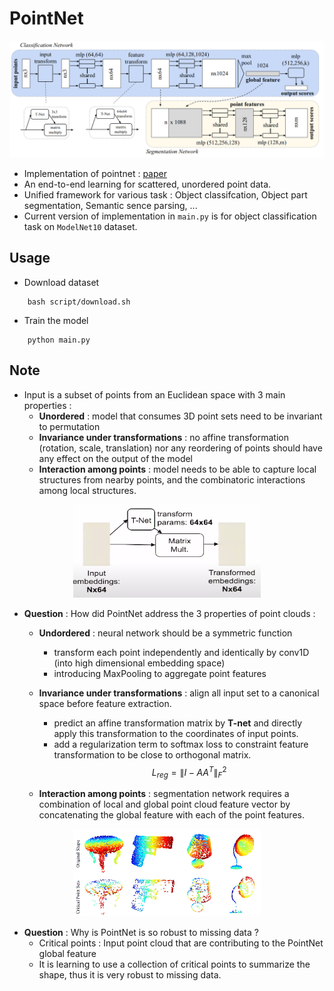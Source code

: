 
# PointNet 

<img src="../../img/pointnet.png" width="700">

- Implementation of pointnet : [paper](https://arxiv.org/pdf/1612.00593.pdf)
- An end-to-end learning for scattered, unordered point data. 
- Unified framework for various task : Object classifcation, Object part segmentation,  Semantic sence parsing, ...
- Current version of implementation in `main.py` is for object classification task on `ModelNet10` dataset. 

## Usage
- Download dataset
```
    bash script/download.sh
```
- Train the model
```
    python main.py
```

## Note
- Input is a subset of points from an Euclidean space with 3 main properties : 
    - **Unordered** : model that consumes 3D point sets need to be invariant to permutation
    - **Invariance under transformations** : no affine transformation (rotation, scale, translation) nor any reordering of points should have any effect on the output of the model
    - **Interaction among points** : model needs to be able to capture local structures from nearby points, and the combinatoric interactions among local structures.

<p align="center">
<img src="../../img/Tnet.png" width="300">
</p>

- __**Question**__ : How did PointNet address the 3 properties of point clouds : 
    - **Undordered** : neural network should be a symmetric function
        - transform each point independently and identically by conv1D (into high dimensional embedding space)
        - introducing MaxPooling to aggregate point features


    -  **Invariance under transformations** : align all input set to a canonical space before feature extraction. 
        - predict an affine transformation matrix by **T-net** and directly apply this transformation to the coordinates of input points.
        - add a regularization term to softmax loss to constraint feature transformation to be close to orthogonal matrix. 
            $$L_{reg} = \|I - AA^T\|^2_F$$
    - **Interaction among points** : segmentation network requires a combination of local and global point cloud feature vector by concatenating the global feature with each of the point features.     

<p align="center">
<img src="../../img/critical_points.png" width="300">
</p>

- __**Question**__ : Why is PointNet is so robust to missing data ? 
    - Critical points : Input point cloud that are contributing to the PointNet global feature 
    - It is learning to use a collection of critical points to summarize the shape, thus it is very robust to missing data.

